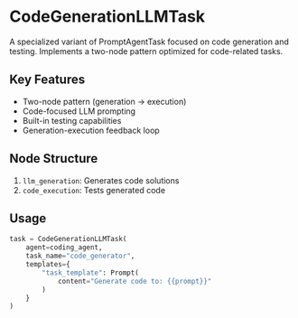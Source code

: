 # CodeGenerationLLMTask

A specialized variant of PromptAgentTask focused on code generation and testing. Implements a two-node pattern optimized for code-related tasks.

## Key Features
- Two-node pattern (generation → execution)
- Code-focused LLM prompting
- Built-in testing capabilities
- Generation-execution feedback loop

## Node Structure
1. `llm_generation`: Generates code solutions
2. `code_execution`: Tests generated code

## Usage
```python
task = CodeGenerationLLMTask(
    agent=coding_agent,
    task_name="code_generator",
    templates={
        "task_template": Prompt(
            content="Generate code to: {{prompt}}"
        )
    }
)
```
